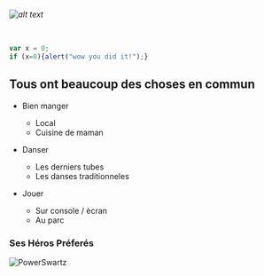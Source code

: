 
###### ![alt text](https://media0.giphy.com/media/l3vR85PnGsBwu1PFK/giphy.gif)

```javascript

var x = 0;
if (x=0){alert("wow you did it!");}

```

## Tous ont beaucoup des choses en commun

* Bien manger
	* Local
	* Cuisine de maman

* Danser
	* Les derniers tubes
	* Les danses traditionneles

* Jouer
	* Sur console / ècran
	* Au parc



### Ses Héros Préferés
![PowerSwartz](https://1.bp.blogspot.com/-6E1kMn1jVkM/U_t6uaCWmTI/AAAAAAAAZyU/FmgX6LF87eA/s1600/Power-Rangers-Dino-Charge-Cast-Stars-Suits-Uniforms-Costumes-Saban-s-Sabans-Facebook-Photo-PRDC-Nickelodeon-Nick.jpg)
